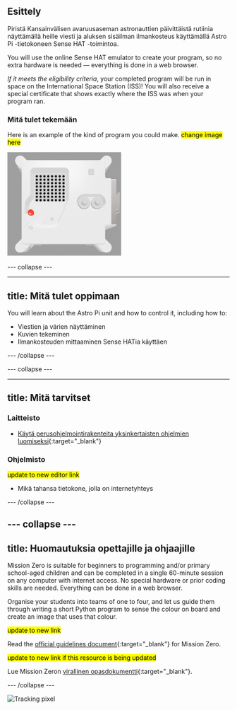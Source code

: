 ## Esittely

Piristä Kansainvälisen avaruusaseman astronauttien päivittäistä rutiinia näyttämällä heille viesti ja aluksen sisäilman ilmankosteus käyttämällä Astro Pi -tietokoneen Sense HAT -toimintoa.

You will use the online Sense HAT emulator to create your program, so no extra hardware is needed — everything is done in a web browser.

*If it meets the eligibility criteria*, your completed program will be run in space on the International Space Station (ISS)! You will also receive a special certificate that shows exactly where the ISS was when your program ran.

### Mitä tulet tekemään

Here is an example of the kind of program you could make. <mark>change image here</mark>

![The Trinket Sense HAT emulator running a sample program which scrolls the humidity value across the LED matrix and then displays a picture of a fish.](images/M0_4.gif)


--- collapse ---

---
title: Mitä tulet oppimaan
---

You will learn about the Astro Pi unit and how to control it, including how to:
+ Viestien ja värien näyttäminen
+ Kuvien tekeminen
+ Ilmankosteuden mittaaminen Sense HATia käyttäen

--- /collapse ---

--- collapse ---

---
title: Mitä tarvitset
---

### Laitteisto

+ [Käytä perus​​ohjelmointirakenteita yksinkertaisten ohjelmien luomiseksi](https://curriculum.raspberrypi.org/programming/creator/){:target="_blank"}

### Ohjelmisto

<mark> update to new editor link </mark>
+ Mikä tahansa tietokone, jolla on internetyhteys

--- /collapse ---

--- collapse ---
---
title: Huomautuksia opettajille ja ohjaajille
---

Mission Zero is suitable for beginners to programming and/or primary school-aged children and can be completed in a single 60-minute session on any computer with internet access. No special hardware or prior coding skills are needed. Everything can be done in a web browser.

Organise your students into teams of one to four, and let us guide them through writing a short Python program to sense the colour on board and create an image that uses that colour.

<mark> update to new link </mark>

Read the [official guidelines document](https://astro-pi.org/media/mission-zero-guidelines/Astro_Pi_Mission_Zero_Guidelines_2021_22-en.pdf){:target="_blank"} for Mission Zero.

<mark> update to new link if this resource is being updated </mark>

 Lue Mission Zeron [virallinen opasdokumentti](https://astro-pi.org/media/mission-zero-guidelines/Astro_Pi_Mission_Zero_Guidelines_2021_22-fi.pdf){:target="_blank"}.

--- /collapse ---

![Tracking pixel](https://code.org/api/hour/begin_raspberrypi_astropi.png)
